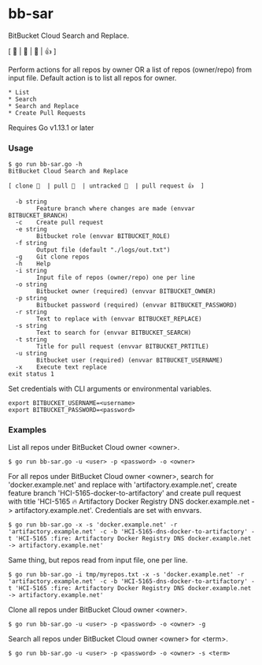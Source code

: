 # bb-sar
BitBucket Cloud Search and Replace.

[ 🍔  | 🍟  | 💎 | 👍  ]

Perform actions for all repos by owner OR a list of repos (owner/repo) from input file.
Default action is to list all repos for owner.

	* List
	* Search
	* Search and Replace
	* Create Pull Requests


Requires Go v1.13.1 or later

### Usage

```
$ go run bb-sar.go -h
BitBucket Cloud Search and Replace

[ clone 🍔  | pull 🍟  | untracked 💎  | pull request 👍  ]

  -b string
    	Feature branch where changes are made (envvar BITBUCKET_BRANCH)
  -c	Create pull request
  -e string
    	Bitbucket role (envvar BITBUCKET_ROLE)
  -f string
    	Output file (default "./logs/out.txt")
  -g	Git clone repos
  -h	Help
  -i string
    	Input file of repos (owner/repo) one per line
  -o string
    	Bitbucket owner (required) (envvar BITBUCKET_OWNER)
  -p string
    	Bitbucket password (required) (envvar BITBUCKET_PASSWORD)
  -r string
    	Text to replace with (envvar BITBUCKET_REPLACE)
  -s string
    	Text to search for (envvar BITBUCKET_SEARCH)
  -t string
    	Title for pull request (envvar BITBUCKET_PRTITLE)
  -u string
    	Bitbucket user (required) (envvar BITBUCKET_USERNAME)
  -x	Execute text replace
exit status 1
```


Set credentials with CLI arguments or environmental variables.

```
export BITBUCKET_USERNAME=<username>
export BITBUCKET_PASSWORD=<password>
```

### Examples

List all repos under BitBucket Cloud owner \<owner\>.

```
$ go run bb-sar.go -u <user> -p <password> -o <owner>
```

For all repos under BitBucket Cloud owner \<owner\>, search for 'docker.example.net' and replace with 'artifactory.example.net', create feature branch 'HCI-5165-docker-to-artifactory' and create pull request with title 'HCI-5165 :fire: Artifactory Docker Registry DNS docker.example.net -> artifactory.example.net'.  Credentials are set with envvars.

```
$ go run bb-sar.go -x -s 'docker.example.net' -r 'artifactory.example.net' -c -b 'HCI-5165-dns-docker-to-artifactory' -t 'HCI-5165 :fire: Artifactory Docker Registry DNS docker.example.net -> artifactory.example.net'
```

Same thing, but repos read from input file, one per line.

```
$ go run bb-sar.go -i tmp/myrepos.txt -x -s 'docker.example.net' -r 'artifactory.example.net' -c -b 'HCI-5165-dns-docker-to-artifactory' -t 'HCI-5165 :fire: Artifactory Docker Registry DNS docker.example.net -> artifactory.example.net'
```

Clone all repos under BitBucket Cloud owner \<owner\>.

```
$ go run bb-sar.go -u <user> -p <password> -o <owner> -g
```

Search all repos under BitBucket Cloud owner \<owner\> for \<term\>.

```
$ go run bb-sar.go -u <user> -p <password> -o <owner> -s <term>
```
